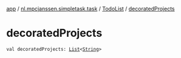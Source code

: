 [app](../../index.md) / [nl.mpcjanssen.simpletask.task](../index.md) / [TodoList](index.md) / [decoratedProjects](.)

# decoratedProjects

`val decoratedProjects: `[`List`](https://kotlinlang.org/api/latest/jvm/stdlib/kotlin.collections/-list/index.html)`<`[`String`](https://kotlinlang.org/api/latest/jvm/stdlib/kotlin/-string/index.html)`>`